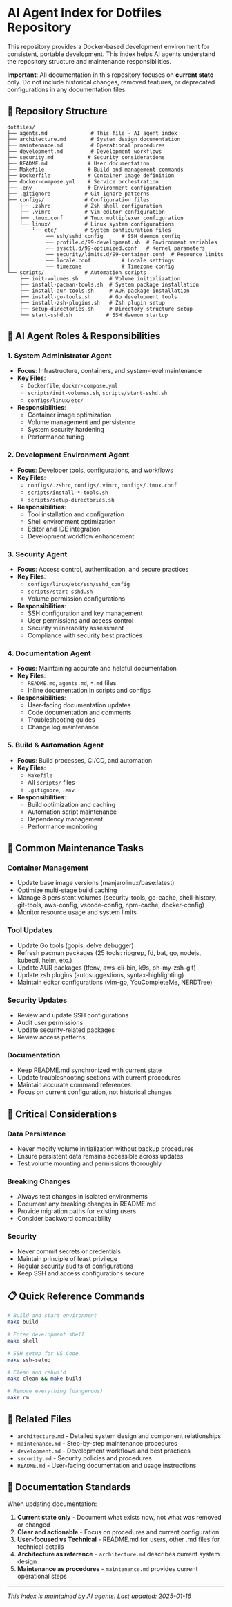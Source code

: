 # AI Agent Index for Dotfiles Repository

This repository provides a Docker-based development environment for consistent, portable development. This index helps AI agents understand the repository structure and maintenance responsibilities.

**Important**: All documentation in this repository focuses on **current state** only. Do not include historical changes, removed features, or deprecated configurations in any documentation files.

## 📁 Repository Structure

```
dotfiles/
├── agents.md              # This file - AI agent index
├── architecture.md        # System design documentation
├── maintenance.md         # Operational procedures
├── development.md         # Development workflows  
├── security.md           # Security considerations
├── README.md             # User documentation
├── Makefile              # Build and management commands
├── Dockerfile            # Container image definition
├── docker-compose.yml    # Service orchestration
├── .env                  # Environment configuration
├── .gitignore           # Git ignore patterns
├── configs/             # Configuration files
│   ├── .zshrc           # Zsh shell configuration
│   ├── .vimrc           # Vim editor configuration
│   ├── .tmux.conf       # Tmux multiplexer configuration
│   └── linux/           # Linux system configurations
│       └── etc/         # System configuration files
│           ├── ssh/sshd_config      # SSH daemon config
│           ├── profile.d/99-development.sh  # Environment variables
│           ├── sysctl.d/99-optimized.conf   # Kernel parameters
│           ├── security/limits.d/99-container.conf  # Resource limits
│           ├── locale.conf          # Locale settings
│           └── timezone             # Timezone config
└── scripts/             # Automation scripts
    ├── init-volumes.sh          # Volume initialization
    ├── install-pacman-tools.sh  # System package installation
    ├── install-aur-tools.sh     # AUR package installation
    ├── install-go-tools.sh      # Go development tools
    ├── install-zsh-plugins.sh   # Zsh plugin setup
    ├── setup-directories.sh     # Directory structure setup
    └── start-sshd.sh           # SSH daemon startup
```

## 🤖 AI Agent Roles & Responsibilities

### 1. **System Administrator Agent**
- **Focus**: Infrastructure, containers, and system-level maintenance
- **Key Files**: 
  - `Dockerfile`, `docker-compose.yml`
  - `scripts/init-volumes.sh`, `scripts/start-sshd.sh`
  - `configs/linux/etc/`
- **Responsibilities**:
  - Container image optimization
  - Volume management and persistence
  - System security hardening
  - Performance tuning

### 2. **Development Environment Agent**
- **Focus**: Developer tools, configurations, and workflows
- **Key Files**:
  - `configs/.zshrc`, `configs/.vimrc`, `configs/.tmux.conf`
  - `scripts/install-*-tools.sh`
  - `scripts/setup-directories.sh`
- **Responsibilities**:
  - Tool installation and configuration
  - Shell environment optimization
  - Editor and IDE integration
  - Development workflow enhancement

### 3. **Security Agent**
- **Focus**: Access control, authentication, and secure practices
- **Key Files**:
  - `configs/linux/etc/ssh/sshd_config`
  - `scripts/start-sshd.sh`
  - Volume permission configurations
- **Responsibilities**:
  - SSH configuration and key management
  - User permissions and access control
  - Security vulnerability assessment
  - Compliance with security best practices

### 4. **Documentation Agent**
- **Focus**: Maintaining accurate and helpful documentation
- **Key Files**:
  - `README.md`, `agents.md`, `*.md` files
  - Inline documentation in scripts and configs
- **Responsibilities**:
  - User-facing documentation updates
  - Code documentation and comments
  - Troubleshooting guides
  - Change log maintenance

### 5. **Build & Automation Agent**
- **Focus**: Build processes, CI/CD, and automation
- **Key Files**:
  - `Makefile`
  - All `scripts/` files
  - `.gitignore`, `.env`
- **Responsibilities**:
  - Build optimization and caching
  - Automation script maintenance
  - Dependency management
  - Performance monitoring

## 🔧 Common Maintenance Tasks

### Container Management
- Update base image versions (manjarolinux/base:latest)
- Optimize multi-stage build caching
- Manage 8 persistent volumes (security-tools, go-cache, shell-history, git-tools, aws-config, vscode-config, npm-cache, docker-config)
- Monitor resource usage and system limits

### Tool Updates
- Update Go tools (gopls, delve debugger)
- Refresh pacman packages (25 tools: ripgrep, fd, bat, go, nodejs, kubectl, helm, etc.)
- Update AUR packages (tfenv, aws-cli-bin, k9s, oh-my-zsh-git)
- Update zsh plugins (autosuggestions, syntax-highlighting)
- Maintain editor configurations (vim-go, YouCompleteMe, NERDTree)

### Security Updates
- Review and update SSH configurations
- Audit user permissions
- Update security-related packages
- Review access patterns

### Documentation
- Keep README.md synchronized with current state
- Update troubleshooting sections with current procedures
- Maintain accurate command references
- Focus on current configuration, not historical changes

## 🚨 Critical Considerations

### Data Persistence
- Never modify volume initialization without backup procedures
- Ensure persistent data remains accessible across updates
- Test volume mounting and permissions thoroughly

### Breaking Changes
- Always test changes in isolated environments
- Document any breaking changes in README.md
- Provide migration paths for existing users
- Consider backward compatibility

### Security
- Never commit secrets or credentials
- Maintain principle of least privilege
- Regular security audits of configurations
- Keep SSH and access configurations secure

## 📋 Quick Reference Commands

```bash
# Build and start environment
make build

# Enter development shell
make shell

# SSH setup for VS Code
make ssh-setup

# Clean and rebuild
make clean && make build

# Remove everything (dangerous)
make rm
```

## 🔗 Related Files

- `architecture.md` - Detailed system design and component relationships
- `maintenance.md` - Step-by-step maintenance procedures
- `development.md` - Development workflows and best practices
- `security.md` - Security policies and procedures
- `README.md` - User-facing documentation and usage instructions

## 📝 Documentation Standards

When updating documentation:
1. **Current state only** - Document what exists now, not what was removed or changed
2. **Clear and actionable** - Focus on procedures and current configuration
3. **User-focused vs Technical** - README.md for users, other .md files for technical details
4. **Architecture as reference** - `architecture.md` describes current system design
5. **Maintenance as procedures** - `maintenance.md` provides current operational steps

---

*This index is maintained by AI agents. Last updated: 2025-01-16*